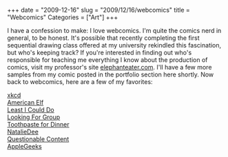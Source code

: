 +++
date = "2009-12-16"
slug = "2009/12/16/webcomics"
title = "Webcomics"
Categories = ["Art"]
+++

I have a confession to make: I love webcomics. I'm quite the comics nerd in general, to be honest. It's possible that recently completing the first sequential drawing class offered at my university rekindled this fascination, but who's keeping track? If you're interested in finding out who's responsible for teaching me everything I know about the production of comics, visit my professor's site [elephanteater.com](http://www.elephanteater.com/). I'll have a few more samples from my comic posted in the portfolio section here shortly. Now back to webcomics, here are a few of my favorites:

[xkcd](http://xkcd.com/)  
[American Elf](http://americanelf.com/)  
[Least I Could Do](http://leasticoulddo.com/)  
[Looking For Group](http://lfgcomic.com/)  
[Toothpaste for Dinner](http://toothpastefordinner.com/)  
[NatalieDee](http://www.nataliedee.com/)  
[Questionable Content](http://questionablecontent.net/index.php)  
[AppleGeeks](http://www.applegeeks.com/)  
